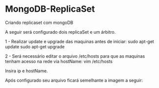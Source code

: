 # MongoDB-ReplicaSet
Criando replicaset com mongoDB

A seguir será configurado dois replicaSet e um árbitro.

1 - Realizar update e upgrade das maquinas antes de iniciar:
  sudo apt-get update
  sudo apt-get upgrade
  
2 - Será necessário editar o arquivo /etc/hosts para que as maquinas tenham acesso na rede via hostName:
  vim /etc/hosts
  
  Insira ip e hostName. 

Após configurado seu arquivo ficará semelhante a imagem a seguir: 

